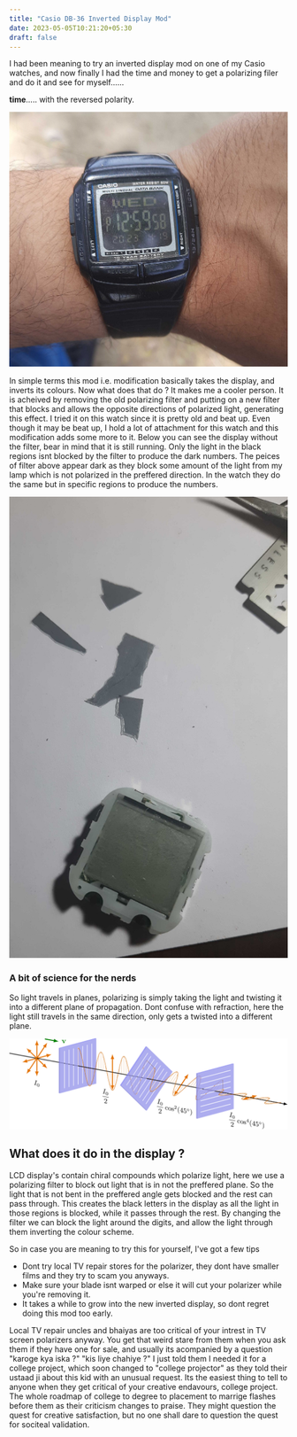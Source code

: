 ```yaml
---
title: "Casio DB-36 Inverted Display Mod"
date: 2023-05-05T10:21:20+05:30
draft: false
---
```

I had been meaning to try an inverted display mod on one of my Casio watches, and now finally I had the time and money to get a polarizing filer and do it and see for myself......

**time**..... with the reversed polarity.


![Image not found: ./casio2.jpg](./casio2.jpg "Image not found: ./casio2.jpg")

In simple terms this mod i.e. modification basically takes the display, and inverts its colours. Now what does that do ? It makes me a cooler person.  It is acheived by removing the old polarizing filter and putting on a new filter that blocks and allows the opposite directions of polarized light, generating this effect. I tried it on this watch since it is pretty old and beat up. Even though it may be beat up, I hold a lot of attachment for this watch and this modification adds some more to it. Below you can see the display without the filter, bear in mind that it is still running. Only the light in the black regions isnt blocked by the filter to produce the dark numbers.
The peices of filter above appear dark as they block some amount of the light from my lamp which is not polarized in the preffered direction. In the watch they do the same but in specific regions to produce the numbers.

 ![Image not found: ./casio1.jpg](./casio1.jpg "Image not found: ./casio1.jpg")
 
### A bit of science for the nerds
So light travels in planes, polarizing is simply taking the light and twisting it into a different plane of propagation. Dont confuse with refraction, here the light still travels in the same direction, only gets a twisted into a different plane. 

![](polarization.png)
## What does it do in the display ?
LCD display's contain chiral compounds which polarize light, here we use a polarizing filter to block out light that is in not the preffered plane. 
So the light that is not bent in the preffered angle gets blocked and the rest can pass through. This creates the black letters in the display as all the light in those regions is blocked, while it passes through the rest.
By changing the filter we can block the light around the digits, and allow the light through them inverting the colour scheme. 

So in case you are meaning to try this for yourself, I've got a few tips
* Dont try local TV repair stores for the polarizer, they dont have smaller films and they try to scam you anyways. 
* Make sure your blade isnt warped or else it will cut your polarizer while you're removing it. 
* It takes a while to grow into the new inverted display, so dont regret doing this mod too early. 

Local TV repair uncles and bhaiyas are too critical of your intrest in TV screen polarizers anyway. You get that weird stare from them when you ask them if they have one for sale, and usually its acompanied by a question "karoge kya iska ?" "kis liye chahiye ?" I just told them I needed it for a college project, which soon changed to "college projector" as they told their ustaad ji about this kid with an unusual request. Its the easiest thing to tell to anyone when they get critical of your creative endavours, college project. The whole roadmap of college to degree to placement to marrige flashes before them as their criticism changes to praise. They might question the quest for creative satisfaction, but no one shall dare to question the quest for sociteal validation. 

